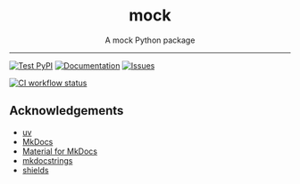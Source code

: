 <div align="center">
  <h1><b>mock</b></h1>
  <p>
    A mock Python package
  </p>
</div>

---

[![Test PyPI][pypi-badge]][pypi]
[![Documentation][readthedocs-badge]][readthedocs]
[![Issues][issues-badge]][issues]

[![CI workflow status][ci-workflow-badge]][ci-workflow]


## Acknowledgements

- [uv](https://github.com/astral-sh/uv)
- [MkDocs](https://github.com/mkdocs/mkdocs)
- [Material for MkDocs](https://github.com/squidfunk/mkdocs-material)
- [mkdocstrings](https://github.com/mkdocstrings/mkdocstrings)
- [shields](https://github.com/badges/shields)


[pypi-badge]: https://img.shields.io/pypi/v/ss249tp-mock?pypiBaseUrl=https%3A%2F%2Ftest.pypi.org&style=for-the-badge&logo=pypi&logoColor=white&label=TESTPYPI
[pypi]: https://test.pypi.org/project/ss249tp-mock
[readthedocs-badge]: https://img.shields.io/readthedocs/ss249tp-mock?style=for-the-badge&logo=readthedocs&logoColor=white
[readthedocs]: https://ss249tp-mock.readthedocs.io
[issues-badge]: https://img.shields.io/github/issues/ss249tp/mock?style=for-the-badge&logo=github&logoColor=white
[issues]: https://github.com/ss249tp/mock/issues
[ci-workflow-badge]: https://img.shields.io/github/actions/workflow/status/ss249tp/mock/ci.yml?style=flat-square&logo=pytest&logoColor=white&label=CI
[ci-workflow]: https://github.com/ss249tp/mock/actions/workflows/ci.yml
